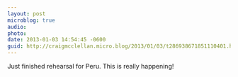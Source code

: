```yaml
---
layout: post
microblog: true
audio: 
photo: 
date: 2013-01-03 14:54:45 -0600
guid: http://craigmcclellan.micro.blog/2013/01/03/t286938671851110401.html
---
```

Just finished rehearsal for Peru. This is really happening!
